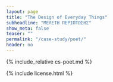 ```yaml
---
layout: page
title: "The Design of Everyday Things"
subheadline: "ΜΕΛΕΤΗ ΠΕΡΙΠΤΩΣΗΣ"
show_meta: false
teaser: ""
permalink: "/case-study/poet/"
header: no
---
```


{% include_relative cs-poet.md %}

{% include license.html %}
